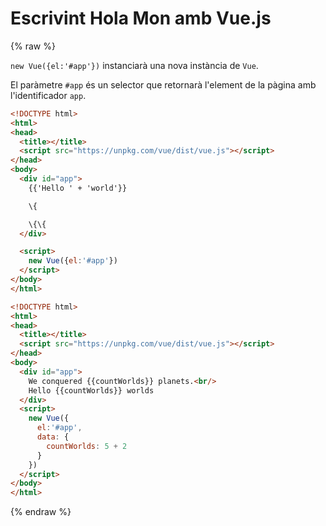 Escrivint Hola Mon amb Vue.js
========================

{% raw %}

`new Vue({el:'#app'})` instanciarà una nova instància de `Vue`.

El paràmetre `#app` és un selector que retornarà l'element de la pàgina amb l'identificador `app`.

```html
<!DOCTYPE html>
<html>
<head>
  <title></title>
  <script src="https://unpkg.com/vue/dist/vue.js"></script>
</head>
<body>
  <div id="app">
    {{'Hello ' + 'world'}}

    \{

    \{\{
  </div>

  <script>
    new Vue({el:'#app'})
  </script>
</body>
</html>
```

```html
<!DOCTYPE html>
<html>
<head>
  <title></title>
  <script src="https://unpkg.com/vue/dist/vue.js"></script>
</head>
<body>
  <div id="app">
    We conquered {{countWorlds}} planets.<br/>
    Hello {{countWorlds}} worlds
  </div>
  <script>
    new Vue({
      el:'#app',
      data: {
        countWorlds: 5 + 2
      }
    })
  </script>
</body>
</html>
```

{% endraw %}